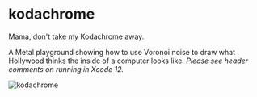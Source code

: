 # kodachrome
Mama, don't take my Kodachrome away.

A Metal playground showing how to use Voronoi noise to draw what Hollywood thinks the inside of a computer looks like. _Please see header comments on running in Xcode 12._

![kodachrome](https://user-images.githubusercontent.com/641197/97729322-d9b38b00-1a8f-11eb-92cb-958a5dd449de.png)
